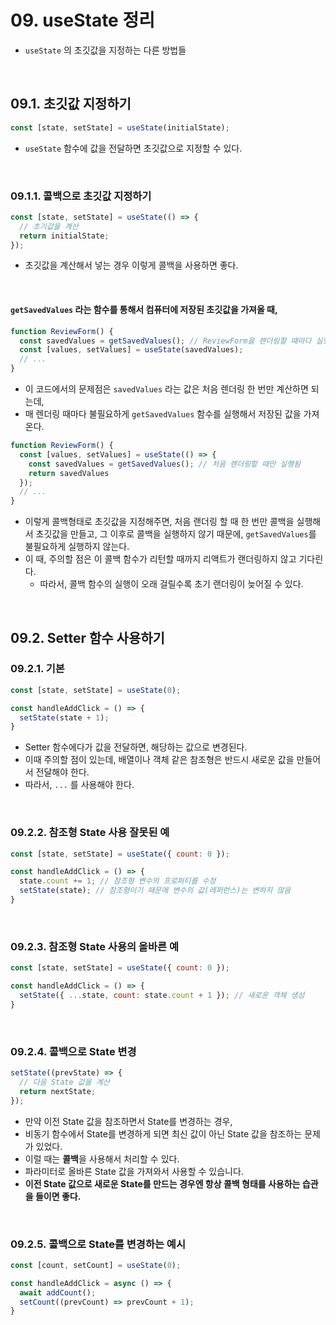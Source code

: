 # 09. useState 정리

- `useState` 의 초깃값을 지정하는 다른 방법들

<br/>

## 09.1. 초깃값 지정하기

```js
const [state, setState] = useState(initialState);
```

- `useState` 함수에 값을 전달하면 초깃값으로 지정할 수 있다.

<br/>

### 09.1.1. 콜백으로 초깃값 지정하기

```js
const [state, setState] = useState(() => {
  // 초기값을 계산
  return initialState;
});
```

- 초깃값을 계산해서 넣는 경우 이렇게 콜백을 사용하면 좋다.

<br/>

#### `getSavedValues` 라는 함수를 통해서 컴퓨터에 저장된 초깃값을 가져올 때,

```js
function ReviewForm() {
  const savedValues = getSavedValues(); // ReviewForm을 렌더링할 때마다 실행됨
  const [values, setValues] = useState(savedValues);
  // ...
}
```

- 이 코드에서의 문제점은 `savedValues` 라는 값은 처음 렌더링 한 번만 계산하면 되는데, 
- 매 렌더링 때마다 불필요하게 `getSavedValues` 함수를 실행해서 저장된 값을 가져온다.

```js
function ReviewForm() {
  const [values, setValues] = useState(() => {
    const savedValues = getSavedValues(); // 처음 렌더링할 때만 실행됨
    return savedValues
  });
  // ...
}
```

- 이렇게 콜백형태로 초깃값을 지정해주면, 처음 랜더링 할 때 한 번만 콜백을 실행해서 초깃값을 만들고, 그 이후로 콜백을 실행하지 않기 때문에, `getSavedValues`를 불필요하게 실행하지 않는다. 
- 이 때, 주의할 점은 이 콜백 함수가 리턴할 때까지 리액트가 랜더링하지 않고 기다린다.
  - 따라서, 콜백 함수의 실행이 오래 걸릴수록 초기 랜더링이 늦어질 수 있다.


<br/>

## 09.2. Setter 함수 사용하기

### 09.2.1. 기본

```js
const [state, setState] = useState(0);

const handleAddClick = () => {
  setState(state + 1);
}
```

- Setter 함수에다가 값을 전달하면, 해당하는 값으로 변경된다.
- 이때 주의할 점이 있는데, 배열이나 객체 같은 참조형은 반드시 새로운 값을 만들어서 전달해야 한다.
- 따라서, `...` 를 사용해야 한다.

<br/>

### 09.2.2. 참조형 State 사용 잘못된 예

```js
const [state, setState] = useState({ count: 0 });

const handleAddClick = () => {
  state.count += 1; // 참조형 변수의 프로퍼티를 수정
  setState(state); // 참조형이기 때문에 변수의 값(레퍼런스)는 변하지 않음
}
```

<br/>

### 09.2.3. 참조형 State 사용의 올바른 예

```js
const [state, setState] = useState({ count: 0 });

const handleAddClick = () => {
  setState({ ...state, count: state.count + 1 }); // 새로운 객체 생성
}
```

<br/>

### 09.2.4. 콜백으로 State 변경

```js
setState((prevState) => {
  // 다음 State 값을 계산
  return nextState;
});
```

- 만약 이전 State 값을 참조하면서 State를 변경하는 경우, 
- 비동기 함수에서 State를 변경하게 되면 최신 값이 아닌 State 값을 참조하는 문제가 있었다.
- 이럴 때는 **콜백**을 사용해서 처리할 수 있다.
-  파라미터로 올바른 State 값을 가져와서 사용할 수 있습니다. 
- **이전 State 값으로 새로운 State를 만드는 경우엔 항상 콜백 형태를 사용하는 습관을 들이면 좋다.**

<br/>

### 09.2.5. 콜백으로 State를 변경하는 예시

```js
const [count, setCount] = useState(0);

const handleAddClick = async () => {
  await addCount();
  setCount((prevCount) => prevCount + 1);
}
```

